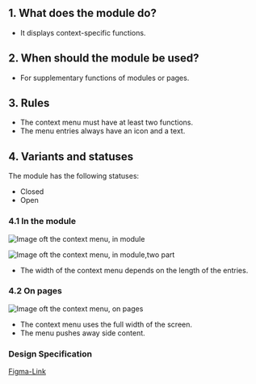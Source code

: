 ## 1. What does the module do?
*   It displays context-specific functions.

## 2. When should the module be used? 
*   For supplementary functions of modules or pages.

## 3. Rules 
*   The context menu must have at least two functions. 
*   The menu entries always have an icon and a text.

## 4. Variants and statuses

<label class="switch" style="display:none"><input type="checkbox"><span class="slider round"></span></label>
 
The module has the following statuses:
*   Closed
*   Open

### 4.1 In the module
![Image oft the context menu, in module](https://raw.githubusercontent.com/sbb-design-systems/design-system-mobile-documentation/doku-update/documentation/context-menu/images/MM11_in_Modulen.png 'class: image light')

![Image oft the context menu, in module,two part](https://raw.githubusercontent.com/sbb-design-systems/design-system-mobile-documentation/doku-update/documentation/context-menu/images/MM11_in_Modulen_Zweiteilig.png 'class: image light')

*   The width of the context menu depends on the length of the entries. 

### 4.2 On pages 
![Image oft the context menu, on pages](https://raw.githubusercontent.com/sbb-design-systems/design-system-mobile-documentation/doku-update/documentation/context-menu/images/MM11_auf_Seiten.png 'class: image light')

*   The context menu uses the full width of the screen.
*   The menu pushes away side content. 

### Design Specification
[Figma-Link](https://www.figma.com/file/WOtLIam1xwrqcgnAITsEhV/Design-System-Mobile?node-id=36%3A10433)